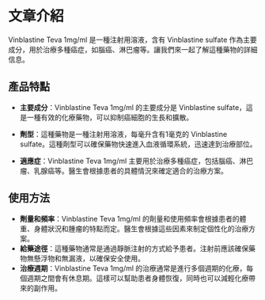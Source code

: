 # 文章介紹
Vinblastine Teva 1mg/ml 是一種注射用溶液，含有 Vinblastine sulfate 作為主要成分，用於治療多種癌症，如腦癌、淋巴瘤等。讓我們來一起了解這種藥物的詳細信息。
## 產品特點
- **主要成分**：Vinblastine Teva 1mg/ml 的主要成分是 Vinblastine sulfate，這是一種有效的化療藥物，可以抑制癌細胞的生長和擴散。
  
- **劑型**：這種藥物是一種注射用溶液，每毫升含有1毫克的 Vinblastine sulfate。這種劑型可以確保藥物快速進入血液循環系統，迅速達到治療部位。
- **適應症**：Vinblastine Teva 1mg/ml 主要用於治療多種癌症，包括腦癌、淋巴瘤、乳腺癌等。醫生會根據患者的具體情況來確定適合的治療方案。
## 使用方法
- **劑量和頻率**：Vinblastine Teva 1mg/ml 的劑量和使用頻率會根據患者的體重、身體狀況和腫瘤的特點而定。醫生會根據這些因素來制定個性化的治療方案。
- **給藥途徑**：這種藥物通常是通過靜脈注射的方式給予患者。注射前應該確保藥物無懸浮物和無漏液，以確保安全使用。
- **治療週期**：Vinblastine Teva 1mg/ml 的治療通常是進行多個週期的化療，每個週期之間會有休息期。這樣可以幫助患者身體恢復，同時也可以減輕化療帶來的副作用。